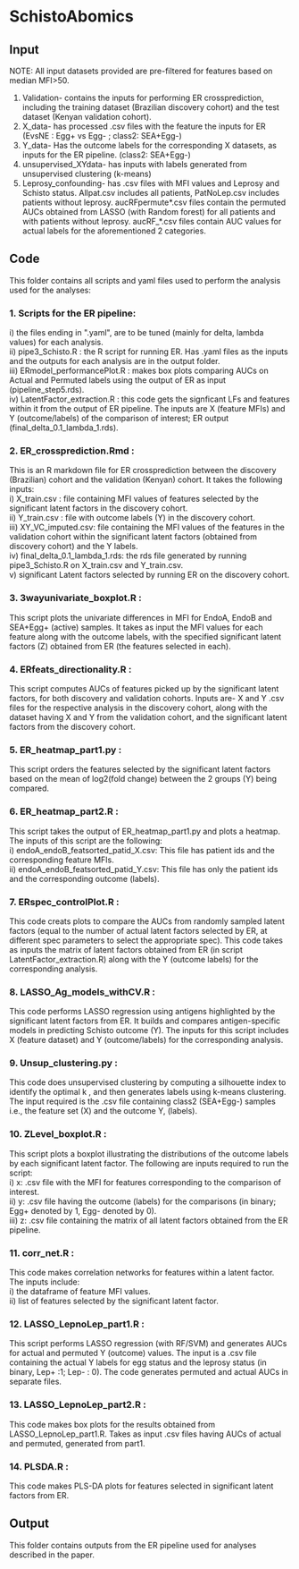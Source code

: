 # SchistoAbomics

## Input 
NOTE: All input datasets provided are pre-filtered for features based on median MFI>50. 

1. Validation-  contains the inputs for performing ER crossprediction, including the training dataset (Brazilian discovery cohort) and the test dataset (Kenyan validation cohort).
2. X_data- has processed .csv files with the feature the inputs for ER (EvsNE : Egg+ vs Egg- ; class2: SEA+Egg-)
3. Y_data- Has the outcome labels for the corresponding X datasets, as inputs for the ER pipeline. (class2: SEA+Egg-)
4. unsupervised_XYdata- has inputs with labels generated from unsupervised clustering (k-means)
5. Leprosy_confounding- has .csv files with MFI values and Leprosy and Schisto status. Allpat.csv includes all patients, PatNoLep.csv includes patients without leprosy. aucRFpermute*.csv files contain the permuted AUCs obtained from LASSO (with Random forest) for all patients and with patients without leprosy. aucRF_*.csv files contain AUC values for actual labels for the aforementioned 2 categories. 

## Code 
This folder contains all scripts and yaml files used to perform the analysis used for the analyses:

### 1. Scripts for the ER pipeline:
i) the files ending in ".yaml", are to be tuned (mainly for delta, lambda values) for each analysis.<br>
ii) pipe3_Schisto.R : the R script for running ER. Has .yaml files as the inputs and the outputs for each analysis are in the output folder.<br>
iii) ERmodel_performancePlot.R : makes box plots comparing AUCs on Actual and Permuted labels using the output of ER as input (pipeline_step5.rds).<br>
iv) LatentFactor_extraction.R : this code gets the signficant LFs and features within it from the output of ER pipeline. The inputs are X (feature MFIs) and Y (outcome/labels) of the comparison of interest; ER output (final_delta_0.1_lambda_1.rds).

### 2. ER_crossprediction.Rmd : 
This is an R markdown file for ER crossprediction between the discovery (Brazilian) cohort and the validation (Kenyan) cohort. It takes the following inputs:<br>
i) X_train.csv : file containing MFI values of features selected by the significant latent factors in the discovery cohort.<br>
ii) Y_train.csv : file with outcome labels (Y) in the discovery cohort.<br>
iii) XY_VC_imputed.csv: file containing the MFI values of the features in the validation cohort within the significant latent factors (obtained from discovery cohort) and the Y labels.<br>
iv) final_delta_0.1_lambda_1.rds: the rds file generated by running pipe3_Schisto.R on X_train.csv and Y_train.csv.<br>
v) significant Latent factors selected by running ER on the discovery cohort.

### 3. 3wayunivariate_boxplot.R : 
This script plots the univariate differences in MFI for EndoA, EndoB and SEA+Egg+ (active) samples. It takes as input the MFI values for each feature along with the outcome labels, with the specified significant latent factors (Z) obtained from ER (the features selected in each).

### 4. ERfeats_directionality.R : 
This script computes AUCs of features picked up by the significant latent factors, for both discovery and validation cohorts. Inputs are- X and Y .csv files for the respective analysis in the discovery cohort, along with the dataset having X and Y from the validation cohort, and the significant latent factors from the discovery cohort.

### 5. ER_heatmap_part1.py : 
This script orders the features selected by the significant latent factors based on the mean of log2(fold change) between the 2 groups (Y) being compared. 

### 6. ER_heatmap_part2.R : 
This script takes the output of ER_heatmap_part1.py and plots a heatmap. The inputs of this script are the following:<br>
i) endoA_endoB_featsorted_patid_X.csv: This file has patient ids and the corresponding feature MFIs. <br>
ii) endoA_endoB_featsorted_patid_Y.csv: This file has only the patient ids and the corresponding outcome (labels).

### 7. ERspec_controlPlot.R : 
This code creats plots to compare the AUCs from randomly sampled latent factors (equal to the number of actual latent factors selected by ER, at different spec parameters to select the appropriate spec). This code takes as inputs the matrix of latent factors obtained from ER (in script LatentFactor_extraction.R) along with the Y (outcome labels) for the corresponding analysis.

### 8. LASSO_Ag_models_withCV.R : 
This code performs LASSO regression using antigens highlighted by the significant latent factors from ER. It builds and compares antigen-specific models in predicting Schisto outcome (Y). The inputs for this script includes X (feature dataset) and Y (outcome/labels) for the corresponding analysis.

### 9. Unsup_clustering.py : 
This code does unsupervised clustering by computing a silhouette index to identify the optimal k , and then generates labels using k-means clustering. The input required is the .csv file containing class2 (SEA+Egg-) samples i.e., the feature set (X) and the outcome Y, (labels). 

### 10. ZLevel_boxplot.R : 
This script plots a boxplot illustrating the distributions of the outcome labels by each significant latent factor. The following are inputs required to run the script:<br>
i) x: .csv file with the MFI for features corresponding to the comparison of interest. <br>
ii) y: .csv file having the outcome (labels) for the comparisons (in binary; Egg+ denoted by 1, Egg- denoted by 0). <br>
iii) z: .csv file containing the matrix of all latent factors obtained from the ER pipeline.

### 11. corr_net.R : 
This code makes correlation networks for features within a latent factor. The inputs include:<br>
i) the dataframe of feature MFI values. <br> 
ii) list of features selected by the significant latent factor. 

### 12. LASSO_LepnoLep_part1.R : 
This script performs LASSO regression (with RF/SVM) and generates AUCs for actual and permuted Y (outcome) values. The input is a .csv file containing the actual Y labels for egg status and the leprosy status (in binary, Lep+ :1; Lep- : 0). The code generates permuted and actual AUCs in separate files. 

### 13. LASSO_LepnoLep_part2.R : 
This code makes box plots for the results obtained from LASSO_LepnoLep_part1.R. Takes as input .csv files having AUCs of actual and permuted, generated from part1.

### 14. PLSDA.R :
This code makes PLS-DA plots for features selected in significant latent factors from ER.

## Output
This folder contains outputs from the ER pipeline used for analyses described in the paper. 


